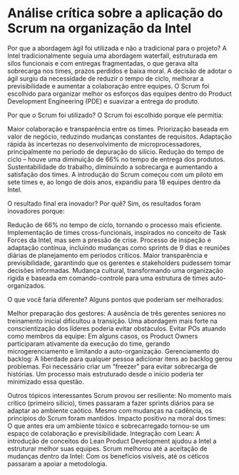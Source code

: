 # Análise crítica sobre a aplicação do Scrum na organização da Intel

Por que a abordagem ágil foi utilizada e não a tradicional para o projeto?
A Intel tradicionalmente seguia uma abordagem waterfall, estruturada em silos funcionais e com entregas fragmentadas, o que gerava alta sobrecarga nos times, prazos perdidos e baixa moral. A decisão de adotar o ágil surgiu da necessidade de reduzir o tempo de ciclo, melhorar a previsibilidade e aumentar a colaboração entre equipes. O Scrum foi escolhido para organizar melhor os esforços das equipes dentro do Product Development Engineering (PDE) e suavizar a entrega do produto.

Por que o Scrum foi utilizado?
O Scrum foi escolhido porque ele permitia:

Maior colaboração e transparência entre os times.
Priorização baseada em valor de negócio, reduzindo mudanças constantes de requisitos.
Adaptação rápida às incertezas no desenvolvimento de microprocessadores, principalmente no período de depuração do silício.
Redução do tempo de ciclo – houve uma diminuição de 66% no tempo de entrega dos produtos.
Sustentabilidade do trabalho, diminuindo a sobrecarga e aumentando a satisfação dos times.
A introdução do Scrum começou com um piloto em sete times e, ao longo de dois anos, expandiu para 18 equipes dentro da Intel.

O resultado final era inovador? Por quê?
Sim, os resultados foram inovadores porque:

Redução de 66% no tempo de ciclo, tornando o processo mais eficiente.
Implementação de times cross-funcionais, inspirados no conceito de Task Forces da Intel, mas sem a pressão de crise.
Processo de inspeção e adaptação contínua, incluindo mudanças como sprints de 9 dias e reuniões diárias de planejamento em períodos críticos.
Maior transparência e previsibilidade, garantindo que os gerentes e stakeholders pudessem tomar decisões informadas.
Mudança cultural, transformando uma organização rígida e baseada em comando-controle para uma estrutura de times auto-organizados.

O que você faria diferente?
Alguns pontos que poderiam ser melhorados:

Melhor preparação dos gestores: A ausência de três gerentes seniores no treinamento inicial dificultou a transição. Uma abordagem mais forte na conscientização dos líderes poderia evitar obstáculos.
Evitar POs atuando como membros da equipe: Em alguns casos, os Product Owners participaram ativamente da execução do time, gerando microgerenciamento e limitando a auto-organização.
Gerenciamento do backlog: A liberdade para qualquer pessoa adicionar itens ao backlog gerou problemas. Foi necessário criar um “freezer” para evitar sobrecarga de histórias. Um processo mais estruturado desde o início poderia ter minimizado essa questão.

Outros tópicos interessantes
Scrum provou ser resiliente: No momento mais crítico (primeiro silício), times passaram a fazer sprints diários para se adaptar ao ambiente caótico. Mesmo com mudanças na cadência, os princípios do Scrum foram mantidos.
Impacto positivo na moral dos times: O que antes era um ambiente tóxico e sobrecarregado tornou-se um espaço de colaboração e previsibilidade.
Integração com Lean: A introdução de conceitos do Lean Product Development ajudou a Intel a estruturar melhor suas equipes.
Scrum melhorou até a aceitação de mudanças dentro da Intel: Com os benefícios visíveis, até os céticos passaram a apoiar a metodologia.
